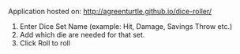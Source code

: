 Application hosted on: http://agreenturtle.github.io/dice-roller/

1. Enter Dice Set Name (example: Hit, Damage, Savings Throw etc.)
2. Add which die are needed for that set.
3. Click Roll to roll
